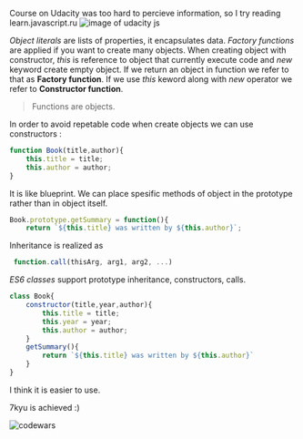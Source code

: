 Course on Udacity was too hard to percieve information, so I try reading learn.javascript.ru 
![image of udacity js](https://github.com/yulyasystem/kottans-frontend/blob/master/8%20oop/udacity_oop.png) 

*Object literals* are lists of properties, it encapsulates data. *Factory functions* are applied if you want to create many objects. When creating object with constructor, *this* is reference to object that currently execute code and *new* keyword create empty object. If we return an object in function we refer to that as **Factory function**. If we use *this* keword along with *new* operator we refer to **Constructor function**. 

>Functions are objects. 


In order to avoid repetable code when create objects we can use constructors : 

```js
function Book(title,author){
    this.title = title;
    this.author = author;
}
```
It is like blueprint. We can place spesific methods of object in the prototype rather than in object itself.

```javascript
Book.prototype.getSummary = function(){
    return `${this.title} was written by ${this.author}`;
```
Inheritance is realized as 
```js
 function.call(thisArg, arg1, arg2, ...)
  ```
*ES6 classes* support prototype inheritance, constructors, calls. 

```js
class Book{
    constructor(title,year,author){
        this.title = title;
        this.year = year;
        this.author = author;
    }
    getSummary(){
        return `${this.title} was written by ${this.author}`
    }
}
```
I think  it is easier to use. 

7kyu is achieved :) 

![codewars](https://github.com/yulyasystem/kottans-frontend/blob/master/8%20oop/7kyu.png) 

